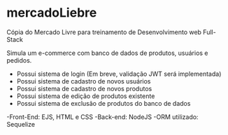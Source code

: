 # mercadoLiebre
Cópia do Mercado Livre para treinamento de Desenvolvimento web Full-Stack

Simula um e-commerce com banco de dados de produtos, usuários e pedidos.
  - Possui sistema de login (Em breve, validação JWT será implementada)
  - Possui sistema de cadastro de novos usuários
  - Possui sistema de cadastro de novos produtos
  - Possui sistema de edição de produtos existente
  - Possui sistema de exclusão de produtos do banco de dados

-Front-End: EJS, HTML e CSS
-Back-end: NodeJS
-ORM utilizado: Sequelize

